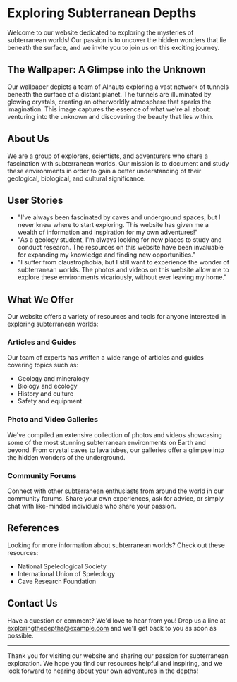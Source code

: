 <!--
Write me content for website with wallpaper which alt text is:

"AInauts exploring a vast network of tunnels beneath the surface of a distant planet, with glowing crystals all around them."

The name/title of the page should not be 1:1 copy of the alt text but rather a real content of the website which is using this wallpaper.

- Use markdown format 
- Start with the heading
- The content should look like a real website 
- Include real sections like references, contact, user stories, etc. use things relevant to the page purpose.
- Feel free to use structure like headings, bullets, numbering, blockquotes, paragraphs, horizontal lines, etc.
- You can use formatting like bold or _italic_
- You can include UTF-8 emojis
- Links should be only #hash anchors (and you can refer to the document itself)
- Do not include images
-->

<!--font:Poppins-->

# Exploring Subterranean Depths

Welcome to our website dedicated to exploring the mysteries of subterranean worlds! Our passion is to uncover the hidden wonders that lie beneath the surface, and we invite you to join us on this exciting journey.

## The Wallpaper: A Glimpse into the Unknown

Our wallpaper depicts a team of AInauts exploring a vast network of tunnels beneath the surface of a distant planet. The tunnels are illuminated by glowing crystals, creating an otherworldly atmosphere that sparks the imagination. This image captures the essence of what we're all about: venturing into the unknown and discovering the beauty that lies within.

## About Us

We are a group of explorers, scientists, and adventurers who share a fascination with subterranean worlds. Our mission is to document and study these environments in order to gain a better understanding of their geological, biological, and cultural significance.

## User Stories

- "I've always been fascinated by caves and underground spaces, but I never knew where to start exploring. This website has given me a wealth of information and inspiration for my own adventures!"
- "As a geology student, I'm always looking for new places to study and conduct research. The resources on this website have been invaluable for expanding my knowledge and finding new opportunities."
- "I suffer from claustrophobia, but I still want to experience the wonder of subterranean worlds. The photos and videos on this website allow me to explore these environments vicariously, without ever leaving my home."

## What We Offer

Our website offers a variety of resources and tools for anyone interested in exploring subterranean worlds:

### Articles and Guides

Our team of experts has written a wide range of articles and guides covering topics such as:

- Geology and mineralogy
- Biology and ecology
- History and culture
- Safety and equipment

### Photo and Video Galleries

We've compiled an extensive collection of photos and videos showcasing some of the most stunning subterranean environments on Earth and beyond. From crystal caves to lava tubes, our galleries offer a glimpse into the hidden wonders of the underground.

### Community Forums

Connect with other subterranean enthusiasts from around the world in our community forums. Share your own experiences, ask for advice, or simply chat with like-minded individuals who share your passion.

## References

Looking for more information about subterranean worlds? Check out these resources:

- National Speleological Society
- International Union of Speleology
- Cave Research Foundation

## Contact Us

Have a question or comment? We'd love to hear from you! Drop us a line at [exploringthedepths@example.com](mailto:exploringthedepths@example.com) and we'll get back to you as soon as possible.

---

Thank you for visiting our website and sharing our passion for subterranean exploration. We hope you find our resources helpful and inspiring, and we look forward to hearing about your own adventures in the depths!
